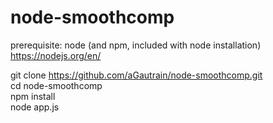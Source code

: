 # node-smoothcomp

prerequisite: node (and npm, included with node installation) https://nodejs.org/en/


git clone https://github.com/aGautrain/node-smoothcomp.git  
cd node-smoothcomp  
npm install  
node app.js  
